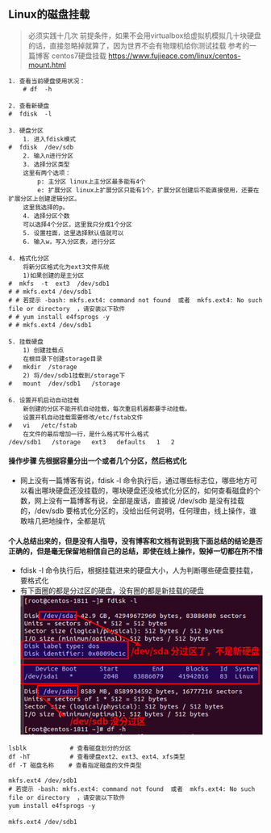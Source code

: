 ## Linux的磁盘挂载

> 必须实践十几次
>  前提条件，如果不会用virtualbox给虚拟机模拟几十块硬盘的话，直接忽略掉就算了，因为世界不会有物理机给你测试挂载
> 参考的一篇博客  centos7硬盘挂载  https://www.fujieace.com/linux/centos-mount.html
```shell
1. 查看当前硬盘使用状况：
    # df  -h

2. 查看新硬盘 
#  fdisk  -l
    
3. 硬盘分区 
    1. 进入fdisk模式 
#  fdisk  /dev/sdb 
    2. 输入n进行分区 
    3. 选择分区类型 
    这里有两个选项： 
        p: 主分区 linux上主分区最多能有4个 
        e: 扩展分区 linux上扩展分区只能有1个，扩展分区创建后不能直接使用，还要在扩展分区上创建逻辑分区。 
    这里我选择的p。
    4. 选择分区个数
    可以选择4个分区，这里我只分成1个分区
    5. 设置柱面，这里选择默认值就可以 
    6. 输入w，写入分区表，进行分区

4. 格式化分区 
    将新分区格式化为ext3文件系统 
    1)如果创建的是主分区 
#  mkfs  -t  ext3  /dev/sdb1 
# # mkfs.ext4 /dev/sdb1
# # 若提示 -bash: mkfs.ext4: command not found  或者  mkfs.ext4: No such file or directory  ，请安装以下软件
# # yum install e4fsprogs -y
# # mkfs.ext4 /dev/sdb1

5. 挂载硬盘 
    1) 创建挂载点 
    在根目录下创建storage目录 
#   mkdir  /storage 
    2) 将/dev/sdb1挂载到/storage下 
#   mount  /dev/sdb1   /storage 

6. 设置开机启动自动挂载 
    新创建的分区不能开机自动挂载，每次重启机器都要手动挂载。 
    设置开机自动挂载需要修改/etc/fstab文件 
#   vi   /etc/fstab 
    在文件的最后增加一行，是什么格式写什么格式 
/dev/sdb1   /storage   ext3   defaults   1   2 
```

#### 操作步骤  先根据容量分出一个或者几个分区，然后格式化
* 网上没有一篇博客有说，fdisk -l 命令执行后，通过哪些标志位，哪些地方可以看出哪块硬盘还没挂载的，哪块硬盘还没格式化分区的，如何查看磁盘的个数，网上没有一篇博客有说，全部是废话，直接说 /dev/sdb 是没有挂载的，/dev/sdb 要格式化分区的，没给出任何说明，任何理由，线上操作，谁敢啥几把地操作，全都是坑

#### 个人总结出来的，但是没有人指导，没有博客和文档有说到我下面总结的结论是否正确的，但是毫无保留地相信自己的总结，即使在线上操作，毁掉一切都在所不惜
* fdisk -l 命令执行后，根据挂载进来的硬盘大小，人为判断哪些硬盘要挂载，要格式化 
* 有下面圈的都是分过区的硬盘，没有圈的都是新挂载的硬盘
![avatar](imgs/挂载_003.png) 

```
lsblk            # 查看磁盘划分的分区
df -hT           # 查看硬盘ext2、ext3、ext4、xfs类型
df -T 磁盘名称    # 查看指定磁盘的文件类型
```

```
mkfs.ext4 /dev/sdb1
# 若提示 -bash: mkfs.ext4: command not found  或者  mkfs.ext4: No such file or directory  ，请安装以下软件
yum install e4fsprogs -y

mkfs.ext4 /dev/sdb1
```